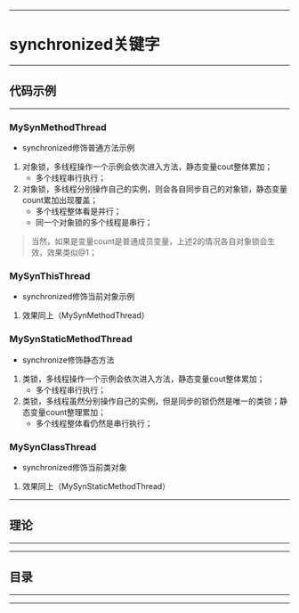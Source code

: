 ------
# synchronized关键字

------
## 代码示例

------
### MySynMethodThread
- synchronized修饰普通方法示例
1. 对象锁，多线程操作一个示例会依次进入方法，静态变量cout整体累加；
    - 多个线程串行执行；
2. 对象锁，多线程分别操作自己的实例，则会各自同步自己的对象锁，静态变量count累加出现覆盖；
    - 多个线程整体看是并行；
    - 同一个对象锁的多个线程是串行；
> 当然，如果是变量count是普通成员变量，上述2的情况各自对象锁会生效，效果类似@1；
### MySynThisThread
- synchronized修饰当前对象示例
1. 效果同上（MySynMethodThread）
### MySynStaticMethodThread
- synchronize修饰静态方法
1. 类锁，多线程操作一个示例会依次进入方法，静态变量cout整体累加；
    - 多个线程串行执行；
2. 类锁，多线程虽然分别操作自己的实例，但是同步的锁仍然是唯一的类锁；静态变量count整理累加；
    - 多个线程整体看仍然是串行执行；
### MySynClassThread
- synchronized修饰当前类对象
1. 效果同上（MySynStaticMethodThread）
 
------
## 理论

------

------
## 目录

------

------

